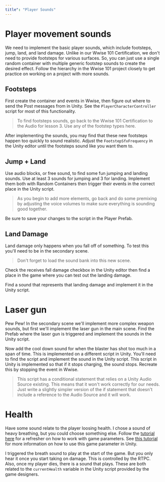 ```yaml
---
title": "Player Sounds"
---
```


# Player movement sounds

We need to implement the basic player sounds, which include footsteps, jump, land, and land damage. Unlike in our Wwise 101 Certification, we don't need to provide footsteps for various surfaces. So, you can just use a single random container with multiple generic footstep sounds to create the desired effect. Follow the hierarchy in the Wwise 101 project closely to get practice on working on a project with more sounds.

## Footsteps

First create the container and events in Wwise, then figure out where to send the Post messages from in Unity. See the `PlayerCharacterController` script for most of this functionality.

> To find footsteps sounds, go back to the Wwise 101 Certification to the Audio for lesson 3. Use any of the footstep types here.

After implementing the sounds, you may find that these new footsteps happen too quickly to sound realistic. Adjust the `FootstepSfxFrequency` in the Unity editor until the footsteps sound like you want them to.

## Jump + Land

Use audio blocks, or free sound, to find some fun jumping and landing sounds. Use at least 3 sounds for jumping and 3 for landing. Implement them both with Random Containers then trigger their events in the correct place in the Unity script.

> As you begin to add more elements, go back and do some premixing by adjusting the voice volumes to make sure everything is sounding good together.

Be sure to save your changes to the script in the Player Prefab.

## Land Damage

Land damage only happens when you fall off of something. To test this you'll need to be in the secondary scene.

> Don't forget to load the sound bank into this new scene.

Check the receives fall damage checkbox in the Unity editor then find a place in the game where you can test out the landing damage.

Find a sound that represents that landing damage and implement it in the Unity script.

# Laser gun

Pew Pew! In the secondary scene we'll implement more complex weapon sounds, but first we'll implement the laser gun in the main scene. Find the Prefab where the laser gun is triggered and implement the sounds in the Unity script.

Now add the cool down sound for when the blaster has shot too much in a span of time. This is implemented on a different script in Unity. You'll need to find the script and implement the sound in the Unity script. This script in Unity is implemented so that if it stops charging, the sound stops. Recreate this by stopping the event in Wwise.

> This script has a conditional statement that relies on a Unity Audio Source existing. This means that it won't work correctly for our needs. Just write a slightly simpler version of the if statement that doesn't include a reference to the Audio Source and it will work.

# Health

Have some sound relate to the player loosing health. I chose a sound of heavy breathing, but you could choose something else. Follow the [tutorial here](https://www.audiokinetic.com/courses/wwise101/?source=wwise101&id=modifying_object_properties_with_game_parameters#read) for a refresher on how to work with game parameters. See [this tutorial](https://www.audiokinetic.com/courses/wwise301/?source=wwise301&id=Setting_Game_Parameters_using_WwiseTypes#read) for more information on how to use this game parameter in Unity.

I triggered the breath sound to play at the start of the game. But you only hear it once you start taking on damage. This is controlled by the RTPC. Also, once my player dies, there is a sound that plays. These are both related to the `currentHealth` variable in the Unity script provided by the game designers.
